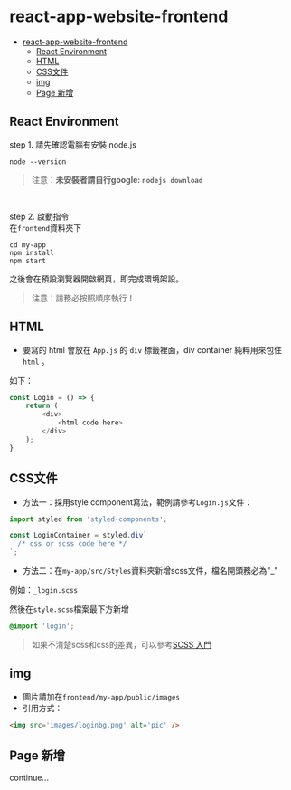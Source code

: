 # react-app-website-frontend
<!-- TOC -->

- [react-app-website-frontend](#react-app-website-frontend)
    - [React Environment](#react-environment)
    - [HTML](#html)
    - [CSS文件](#css%E6%96%87%E4%BB%B6)
    - [img](#img)
    - [Page 新增](#page-%E6%96%B0%E5%A2%9E)

<!-- /TOC -->
## React Environment

step 1. 請先確認電腦有安裝 node.js

```
node --version
```

> 注意：**未安裝者請自行google: `nodejs download`**

<br/>

step 2. 啟動指令    
在`frontend`資料夾下    
```
cd my-app
npm install 
npm start
```

之後會在預設瀏覽器開啟網頁，即完成環境架設。

> 注意：請務必按照順序執行！

## HTML 
- 要寫的 html 會放在 `App.js` 的 `div` 標籤裡面，div container 純粹用來包住 `html` 。

如下：

```js
const Login = () => {
    return (
        <div>
            <html code here>
        </div>
    );
}
```

## CSS文件
- 方法一：採用style component寫法，範例請參考`Login.js`文件：
```js
import styled from 'styled-components';
```
```js
const LoginContainer = styled.div`
  /* css or scss code here */
`;
```


- 方法二：在`my-app/src/Styles`資料夾新增scss文件，檔名開頭務必為"_"

例如：`_login.scss`

然後在`style.scss`檔案最下方新增
```scss
@import 'login';
```

> 如果不清楚scss和css的差異，可以參考[SCSS 入門](https://hackmd.io/@Heidi-Liu/sass-css-preprocessor)
## img
- 圖片請加在`frontend/my-app/public/images`
- 引用方式：
```html
<img src='images/loginbg.png' alt='pic' />
```

## Page 新增
continue...
